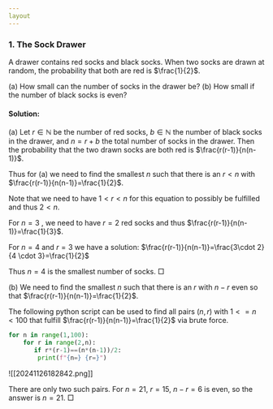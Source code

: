```yaml
---
layout
---
```

### 1. The Sock Drawer
A drawer contains red socks and black socks. When two socks are drawn at random, the probability that both are red is $\frac{1}{2}$.

(a) How small can the number of socks in the drawer be?
(b) How small if the number of black socks is even?
#### Solution:

(a)
Let $r\in\mathbb{N}$ be the number of red socks,  $b\in\mathbb{N}$ the number of black socks in the drawer, and $n=r+b$ the total number of socks in the drawer.
Then the probability that the two drawn socks are both red is $\frac{r(r-1)}{n(n-1)}$.

Thus for (a) we need to find the smallest $n$ such that there is an $r<n$ with  $\frac{r(r-1)}{n(n-1)}=\frac{1}{2}$.

Note that we need to have $1<r<n$ for this equation to possibly be fulfilled and thus $2<n$.

For $n=3$ , we need to have  $r=2$ red socks and thus $\frac{r(r-1)}{n(n-1)}=\frac{1}{3}$.  

For $n=4$ and $r=3$ we have a solution: $\frac{r(r-1)}{n(n-1)}=\frac{3\cdot 2}{4 \cdot 3}=\frac{1}{2}$ 

Thus $n=4$ is the smallest number of socks.
$\Box$

(b)
We need to find the smallest $n$ such that there is an $r$ with $n-r$ even so that 
$\frac{r(r-1)}{n(n-1)}=\frac{1}{2}$.

The following python script can be used to find all pairs $(n,r$) with $1<=n<100$ that fulfill $\frac{r(r-1)}{n(n-1)}=\frac{1}{2}$ via brute force.
```Python
for n in range(1,100):
	for r in range(2,n):
	   if r*(r-1)==(n*(n-1))/2:
		print(f"{n=} {r=}")
```
![[20241126182842.png]]

There are only two such pairs.
For $n=21$, $r=15$, $n-r=6$ is even, so the answer is $n=21$.
$\Box$
